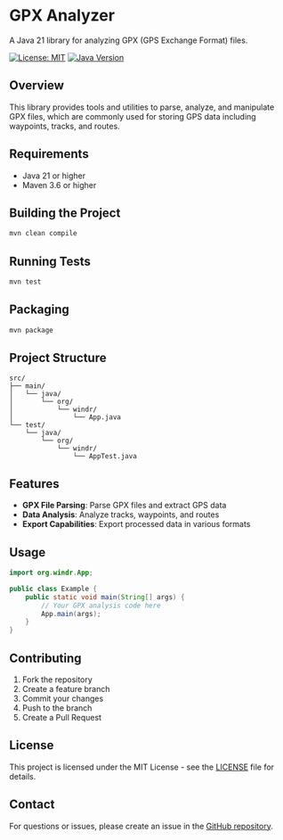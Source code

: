 # GPX Analyzer

A Java 21 library for analyzing GPX (GPS Exchange Format) files.

[![License: MIT](https://img.shields.io/badge/License-MIT-yellow.svg)](https://opensource.org/licenses/MIT)
[![Java Version](https://img.shields.io/badge/Java-21-orange.svg)](https://openjdk.org/projects/jdk/21/)

## Overview

This library provides tools and utilities to parse, analyze, and manipulate GPX files, which are commonly used for storing GPS data including waypoints, tracks, and routes.

## Requirements

- Java 21 or higher
- Maven 3.6 or higher

## Building the Project

```bash
mvn clean compile
```

## Running Tests

```bash
mvn test
```

## Packaging

```bash
mvn package
```

## Project Structure

```
src/
├── main/
│   └── java/
│       └── org/
│           └── windr/
│               └── App.java
└── test/
    └── java/
        └── org/
            └── windr/
                └── AppTest.java
```

## Features

- **GPX File Parsing**: Parse GPX files and extract GPS data
- **Data Analysis**: Analyze tracks, waypoints, and routes
- **Export Capabilities**: Export processed data in various formats

## Usage

```java
import org.windr.App;

public class Example {
    public static void main(String[] args) {
        // Your GPX analysis code here
        App.main(args);
    }
}
```

## Contributing

1. Fork the repository
2. Create a feature branch
3. Commit your changes
4. Push to the branch
5. Create a Pull Request

## License

This project is licensed under the MIT License - see the [LICENSE](LICENSE) file for details.

## Contact

For questions or issues, please create an issue in the [GitHub repository](https://github.com/tgrall-sandbox/gpx-analyzer).
